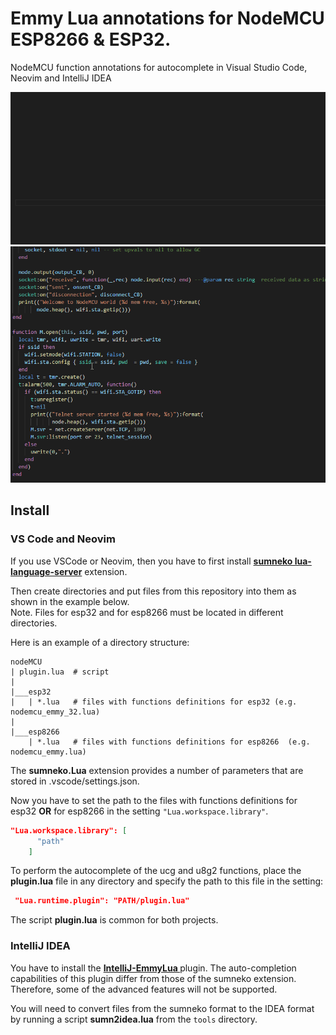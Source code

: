 # Emmy Lua annotations for NodeMCU ESP8266 & ESP32.

NodeMCU function annotations for autocomplete in Visual Studio Code, Neovim and IntelliJ IDEA

<img src="./images/nodemcu_emmy1.gif" style="max-width:100%;">


<img src="./images/nodemcu_emmy2.gif" style="max-width:100%;">

## Install

### VS Code and Neovim

If you use VSCode or Neovim, then you have to first install **[sumneko lua-language-server](https://github.com/sumneko/lua-language-server)** extension.

Then create directories and put files from this repository into them as shown in the example below.<br>
Note. Files for esp32 and for esp8266 must be located in different directories.

Here is an example of a directory structure:
```
nodeMCU
| plugin.lua  # script
|
|___esp32
|   | *.lua   # files with functions definitions for esp32 (e.g. nodemcu_emmy_32.lua)
|
|___esp8266
    | *.lua   # files with functions definitions for esp8266  (e.g. nodemcu_emmy.lua)
```

The **sumneko.Lua** extension provides a number of parameters that are stored in .vscode/settings.json.

Now you have to set the path to the files with functions definitions for esp32 **OR** for esp8266 in the setting ```"Lua.workspace.library"```.
```json
"Lua.workspace.library": [
      "path"
    ]
```

To perform the autocomplete of the ucg and u8g2 functions, place the **plugin.lua** file in any directory
 and specify the path to this file in the setting:
```json
 "Lua.runtime.plugin": "PATH/plugin.lua"
```

The script **plugin.lua** is common for both projects.

### IntelliJ IDEA

You have to install the **[IntelliJ-EmmyLua ](https://github.com/EmmyLua/IntelliJ-EmmyLua)** plugin. The auto-completion capabilities of this plugin differ from those of the sumneko extension. Therefore, some of the advanced features will not be supported.

You will need to convert files from the sumneko format to the IDEA format by running a script **sumn2idea.lua** from the `tools` directory.
